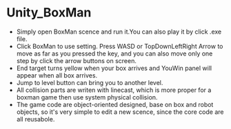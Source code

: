 # Unity_BoxMan
- Simply open BoxMan scence and run it.You can also play it by click .exe file.
- Click BoxMan to use setting. Press WASD or TopDownLeftRight Arrow to move as far as you pressed the key, and you can also move only one step by click the arrow buttons on screen.
- End target turns yellow when your box arrives and YouWin panel will appear when all box arrives.
- Jump to level button can bring you to another level.
- All collision parts are writen with linecast, which is more proper for a boxman game then use system physical collision.
- The game code are object-oriented designed, base on box and robot objects, so it's very simple to edit a new scence, since the core code are  all reusabole.

